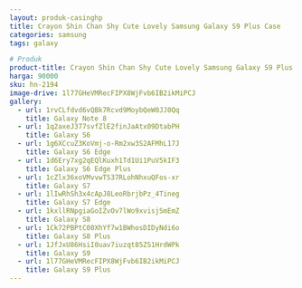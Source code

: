 ```yaml
---
layout: produk-casinghp
title: Crayon Shin Chan Shy Cute Lovely Samsung Galaxy S9 Plus Case
categories: samsung
tags: galaxy

# Produk
product-title: Crayon Shin Chan Shy Cute Lovely Samsung Galaxy S9 Plus Case
harga: 90000
sku: hn-2194
image-drive: 1l77GHeVMRecFIPX8WjFvb6IB2ikMiPCJ
gallery:
  - url: 1rvCLfdvd6vQBk7Rcvd9MoybQeW0JJ0Qq
    title: Galaxy Note 8
  - url: 1q2axeJ377svfZlE2finJaAtx09DtabPH
    title: Galaxy S6
  - url: 1g6XCcuZ3KoVmj-o-Rm2xw3S2AFMhL17J
    title: Galaxy S6 Edge
  - url: 1d6Ery7xg2qEQlKuxh1Td1Ui1PuV5kIF3
    title: Galaxy S6 Edge Plus
  - url: 1cZlx36xoVMvvwTS37RLohNhxuQFos-xr
    title: Galaxy S7
  - url: 1lIwRhSh3x4cApJ8LeoRbrjbPz_4Tineg
    title: Galaxy S7 Edge
  - url: 1kxllRNpgiaGoIZvOv7lWo9xvisjSmEmZ
    title: Galaxy S8
  - url: 1Ck72PBPtC00XhYf7w1BWhosDIDyNdi6o
    title: Galaxy S8 Plus
  - url: 1JfJxU86HsiI0uav7iuzqt85ZS1HrdWPk
    title: Galaxy S9
  - url: 1l77GHeVMRecFIPX8WjFvb6IB2ikMiPCJ
    title: Galaxy S9 Plus
---
```

